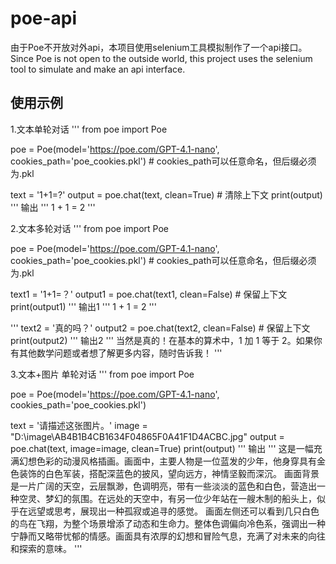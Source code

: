 # poe-api
由于Poe不开放对外api，本项目使用selenium工具模拟制作了一个api接口。   
Since Poe is not open to the outside world, this project uses the selenium tool to simulate and make an api interface.

## 使用示例
1.文本单轮对话
'''
from poe import Poe

poe = Poe(model='https://poe.com/GPT-4.1-nano', cookies_path='poe_cookies.pkl') # cookies_path可以任意命名，但后缀必须为.pkl

text = '1+1=?'
output = poe.chat(text, clean=True) # 清除上下文
print(output)
'''
输出
'''
1 + 1 = 2
'''

2.文本多轮对话
'''
from poe import Poe

poe = Poe(model='https://poe.com/GPT-4.1-nano', cookies_path='poe_cookies.pkl') # cookies_path可以任意命名，但后缀必须为.pkl

text1 = '1+1=？'
output1 = poe.chat(text1, clean=False) # 保留上下文
print(output1)
'''
输出1
'''
1 + 1 = 2
'''

'''
text2 = '真的吗？'
output2 = poe.chat(text2, clean=False) # 保留上下文
print(output2)
'''
输出2
'''
当然是真的！在基本的算术中，1 加 1 等于 2。如果你有其他数学问题或者想了解更多内容，随时告诉我！
'''


3.文本+图片 单轮对话
'''
from poe import Poe

poe = Poe(model='https://poe.com/GPT-4.1-nano', cookies_path='poe_cookies.pkl')

text = '请描述这张图片。'
image = "D:\image\AB4B1B4CB1634F04865F0A41F1D4ACBC.jpg"
output = poe.chat(text, image=image, clean=True)
print(output)
'''
输出
'''
这是一幅充满幻想色彩的动漫风格插画。画面中，主要人物是一位蓝发的少年，他身穿具有金色装饰的白色军装，搭配深蓝色的披风，望向远方，神情坚毅而深沉。
画面背景是一片广阔的天空，云层飘渺，色调明亮，带有一些淡淡的蓝色和白色，营造出一种空灵、梦幻的氛围。在远处的天空中，有另一位少年站在一艘木制的船头上，似乎在远望或思考，展现出一种孤寂或追寻的感觉。
画面左侧还可以看到几只白色的鸟在飞翔，为整个场景增添了动态和生命力。整体色调偏向冷色系，强调出一种宁静而又略带忧郁的情感。画面具有浓厚的幻想和冒险气息，充满了对未来的向往和探索的意味。
'''
